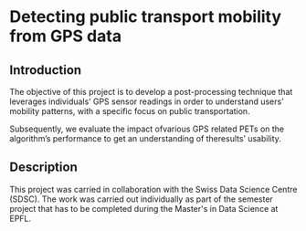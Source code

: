 # Detecting public transport mobility from GPS data

## Introduction

The objective of this project is to develop a post-processing technique that leverages individuals’ GPS sensor readings in order to understand users’ mobility patterns, with a specific focus on public transportation. 

Subsequently, we evaluate the impact ofvarious GPS related PETs on the algorithm’s performance to get an understanding of theresults’ usability.


## Description

This project was carried in collaboration with the Swiss Data Science Centre (SDSC). The work was carried out individually as part of the semester project that has to be completed during the Master's in Data Science at EPFL.
